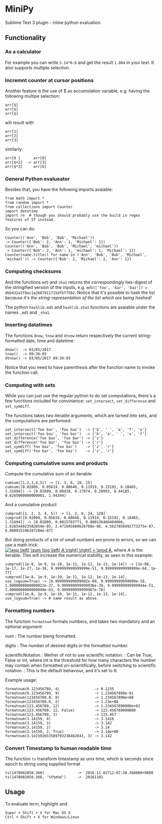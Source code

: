 # MiniPy

Sublime Text 3 plugin - inline python evaluation.

## Functionality

### As a calculator

For example you can write `3.14*0.6` and get the result `1.884` in your text.
It also supports multiple selection.

### Incremnt counter at cursor positions

Another feature is the use of $ as accumolation variable, e.g. having the following multipe selection:

	arr[$]
	arr[$]
	arr[$]

will result with

	arr[1]
	arr[2]
	arr[3]

similarly:

	arr[0 ]      arr[0]
	arr[$+2]  -> arr[3]
	arr[$*3]     arr[6]

### General Python evalueator

Besides that, you have the following imports avaiable:

	from math import *
	from random import *
	from collections import Counter
	import datetime
	import re  # though you should probably use the build in regex features of ST instead.

So you can do:

	Counter(('Ann', 'Bob', 'Bob', 'Michael'))                                     -> Counter({'Bob': 2, 'Ann': 1, 'Michael': 1})
	Counter(('Ann', 'Bob', 'Bob', 'Michael', 'michael'))                          -> Counter({'Bob': 2, 'Ann': 1, 'michael': 1, 'Michael': 1})
	Counter(name.title() for name in ('Ann', 'Bob', 'Bob', 'Michael', 'michael')) -> Counter({'Bob': 2, 'Michael': 2, 'Ann': 1})

### Computing checksums

And the functions `md5` and `sha1` returns the correspondingly hex-digest of the stringified version of the inputs, e.g. `md5(['foo', 'bar', 'baz']) = dbb432a3f0ac1a2687911715dfbf7502`. Notice that it's possible to hash the list _because it's the string-representation of the list which are being hashed!_

The python `hashlib.md5` and `hashlib.sha1` functions are avaiable under the names `_md5` and `_sha1`.

### Inserting datatimes

The functions `dnow`, `tnow` and `dtnow` return respectively the current string-formatted date, time and datetime:

	dnow()  -> 03/05/2017
	tnow()  -> 09:36:03
	dtnow() -> 03/05/2017 09:36:03

Notice that you need to have parenthesis after the function name to invoke the function call.


### Computing with sets

While you can just use the regular python to do set computations, there's a few functions included for convinience: `set_intersect`, `set_difference` and `set_symdiff`.

The functions takes two iterable arguments, which are turned into sets, and the computations are performed:

	set_intersect('foo bar', 'foo baz')  -> {'b', ' ', 'a', 'f', 'o'}
	set_intersect('foo baz', 'foo bar')  -> {'b', 'a', ' ', 'o', 'f'}
	set_difference('foo baz', 'foo bar') -> {'z'}
	set_difference('foo bar', 'foo baz') -> {'r'}
	set_symdiff('foo baz', 'foo bar')    -> {'z', 'r'}
	set_symdiff('foo bar', 'foo baz')    -> {'z', 'r'}


### Computing cumulative sums and products

Compute the cumulative sum of an iterable:

	cumsum([1,2,3,4,5]) -> [1, 3, 6, 10, 15]
	cumsum([0.02809, 0.05619, 0.08646, 0.11919, 0.15192, 0.18465, 1.31694]) -> [0.02809, 0.08428, 0.17074, 0.28993, 0.44185, 0.6265000000000001, 1.94344]

And a cumulative product

	cumprod([1, 2, 3, 4, 5]) -> [1, 2, 6, 24, 120]
	cumprod([0.02809, 0.05619, 0.08646, 0.11919, 0.15192, 0.18465, 1.31694]) -> [0.02809, 0.0015783771, 0.000136466484066, 1.626544023582654e-05, 2.471045680626768e-06, 4.5627858492773275e-07, 6.008915196347284e-07]

But doing products of a lot of small numbers are prone to errors, so we can use a math trick:<br>
<a href="https://www.codecogs.com/eqnedit.php?latex=\exp&space;\left[&space;\sum&space;\log&space;\left[&space;A&space;\right]&space;\right]&space;=&space;\prod&space;A" target="_blank"><img src="https://latex.codecogs.com/gif.latex?\exp&space;\left[&space;\sum&space;\log&space;\left[&space;A&space;\right]&space;\right]&space;=&space;\prod&space;A" title="\exp \left[ \sum \log \left[ A \right] \right] = \prod A" /></a>, where _A_ is the iterable. This will increase the numerical stability, as seen in this example:

	cumprod([1e-8, 1e-9, 1e-10, 1e-11, 1e-12, 1e-13, 1e-14]) -> [1e-08, 1e-17, 1e-27, 1e-38, 9.999999999999999e-51, 9.999999999999999e-64, 1e-77]
	cumprod([1e-8, 1e-9, 1e-10, 1e-11, 1e-12, 1e-13, 1e-14], use_logsum=True) -> [9.999999999999982e-09, 9.99999999999999e-18, 1.0000000000000022e-27, 9.999999999999936e-39, 9.999999999999944e-51, 1.0000000000000049e-63, 9.999999999999967e-78]
	cumprod([1e-8, 1e-9, 1e-10, 1e-11, 1e-12, 1e-13, 1e-14], use_logsum=True) -> # same result as above.


### Formatting numbers

The function `formatnum` formats numbers, and takes two mandatory and an optional argument:

num
:	The number bieng formatted.

digits
:	The number of desired digits in the formatted number.

scientificNotation
:	Wether of not to use scientific notation.
:	Can be True, False or int, where int is the threshold for how many characters the number may contain when formatted un-scientifically, before switching to scientific notation.
:	This is the default behaviour, and it's set to 8.

Example usage:

	formatnum(0.123456789, 4)                -> 0.1235
	formatnum(0.123456789, 9)                -> 1.234567890e-01
	formatnum(123456789.0, 9)                -> 1.234567890e+08
	formatnum(123456789.0, 2)                -> 1.23e+08
	formatnum(123.456789, 12)                -> 1.234567890000e+02
	formatnum(123.456789, 12, False)         -> 123.456789000000
	formatnum(123.456789, 3)                 -> 123.457
	formatnum(3.14159, 4)                    -> 3.1416
	formatnum(3.14159, 3)                    -> 3.142
	formatnum(3.14159, 2)                    -> 3.14
	formatnum(3.14159, 2, True)              -> 3.14e+00
	formatnum(3.141592653589793238462643, 3) -> 3.142

### Convert Timestamp to human readable time

The function `ts` transform timestamp as unix time, which is seconds since epoch to string using supplied format

	ts(1478002058.368)               ->  2016-11-01T12:07:38.368000+0000
	ts(1478002058.368, '%Y%m%d')     ->  20161101

## Usage

To evaluate term, highlight and:

	Super + Shift + X for Mac OS X
	Ctrl + Shift + X for Windows/Linux
